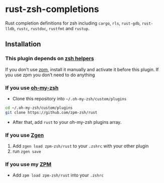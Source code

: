 # rust-zsh-completions

Rust completion definitions for zsh including `cargo`, `rls`, `rust-gdb`, `rust-lldb`, `rustc`, `rustdoc`, `rustfmt` and `rustup`.

## Installation

### This plugin depends on [zsh helpers](https://github.com/zpm-zsh/helpers)

If you don't use [zpm](https://github.com/zpm-zsh/zpm), install it manually and activate it before this plugin.
If you use zpm you don’t need to do anything

### If you use [oh-my-zsh](https://github.com/robbyrussell/oh-my-zsh)

- Clone this repository into `~/.oh-my-zsh/custom/plugins`

```sh
cd ~/.oh-my-zsh/custom/plugins
git clone https://github.com/zpm-zsh/rust
```

- After that, add `rust` to your oh-my-zsh plugins array.

### If you use [Zgen](https://github.com/tarjoilija/zgen)

1. Add `zgen load zpm-zsh/rust` to your `.zshrc` with your other plugin
2. run `zgen save`

### If you use my [ZPM](https://github.com/zpm-zsh/zpm)

- Add `zpm load zpm-zsh/rust` into your `.zshrc`
